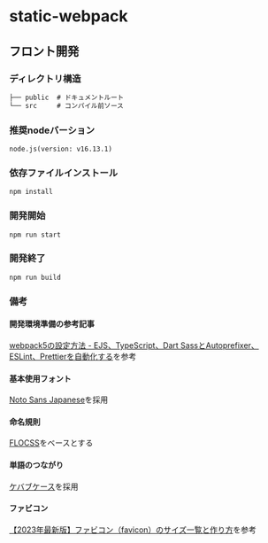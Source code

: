 # static-webpack

## フロント開発

### ディレクトリ構造

```txt
├── public  # ドキュメントルート
└── src     # コンパイル前ソース
```

### 推奨nodeバーション
```
node.js(version: v16.13.1)
```

### 依存ファイルインストール
```
npm install
```

### 開発開始
```
npm run start
```

### 開発終了
```
npm run build
```

### 備考

#### 開発環境準備の参考記事
[webpack5の設定方法 - EJS、TypeScript、Dart SassとAutoprefixer、ESLint、Prettierを自動化する](https://yumegori.com/webpack5-setting-method)を参考

#### 基本使用フォント
[Noto Sans Japanese](https://fonts.google.com/noto/specimen/Noto+Sans+JP)を採用

#### 命名規則
[FLOCSS](https://github.com/hiloki/flocss)をベースとする

#### 単語のつながり
[ケバブケース](https://qiita.com/ybiquitous/items/75288bacb596a82a2805)を採用

#### ファビコン
[【2023年最新版】ファビコン（favicon）のサイズ一覧と作り方](https://sdesignlabo.com/web/favicon/)を参考
